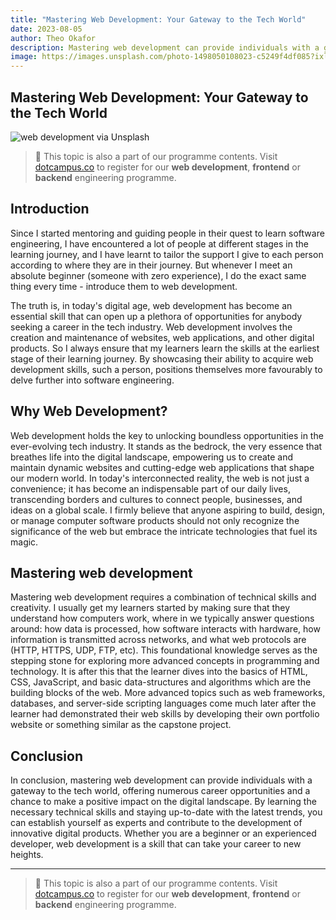 ```yaml
---
title: "Mastering Web Development: Your Gateway to the Tech World"
date: 2023-08-05
author: Theo Okafor
description: Mastering web development can provide individuals with a gateway to the tech world, offering numerous career opportunities and a chance to make a positive impact on the digital landscape.
image: https://images.unsplash.com/photo-1498050108023-c5249f4df085?ixlib=rb-4.0.3&q=85&fm=jpg&crop=entropy&cs=srgb&w=3600
---
```


## Mastering Web Development: Your Gateway to the Tech World

![web development via Unsplash](https://images.unsplash.com/photo-1498050108023-c5249f4df085?ixlib=rb-4.0.3&q=85&fm=jpg&crop=entropy&cs=srgb&w=3600)

> 📢 This topic is also a part of our programme contents. Visit [dotcampus.co](http://dotcampus.co) to register for our **web development**, **frontend** or **backend** engineering programme.

## Introduction

Since I started mentoring and guiding people in their quest to learn software engineering, I have encountered a lot of people at different stages in the learning journey, and I have learnt to tailor the support I give to each person according to where they are in their journey. But whenever I meet an absolute beginner (someone with zero experience), I do the exact same thing every time - introduce them to web development.

The truth is, in today's digital age, web development has become an essential skill that can open up a plethora of opportunities for anybody seeking a career in the tech industry. Web development involves the creation and maintenance of websites, web applications, and other digital products. So I always ensure that my learners learn the skills at the earliest stage of their learning journey. By showcasing their ability to acquire web development skills, such a person, positions themselves more favourably to delve further into software engineering.

## Why Web Development?

Web development holds the key to unlocking boundless opportunities in the ever-evolving tech industry. It stands as the bedrock, the very essence that breathes life into the digital landscape, empowering us to create and maintain dynamic websites and cutting-edge web applications that shape our modern world. In today's interconnected reality, the web is not just a convenience; it has become an indispensable part of our daily lives, transcending borders and cultures to connect people, businesses, and ideas on a global scale. I firmly believe that anyone aspiring to build, design, or manage computer software products should not only recognize the significance of the web but embrace the intricate technologies that fuel its magic.

## Mastering web development

Mastering web development requires a combination of technical skills and
creativity. I usually get my learners started by making sure that they understand how
computers work, where in we typically answer questions around: how data is
processed, how software interacts with hardware, how information is transmitted across networks, and what web protocols are (HTTP, HTTPS,
UDP, FTP, etc). This foundational knowledge serves as the stepping stone for
exploring more advanced concepts in programming and technology. It is after this that the learner dives into the basics of HTML, CSS, JavaScript, and basic data-structures and algorithms which are the building blocks of the web. More advanced topics such as web frameworks, databases, and server-side scripting languages come much later after the learner had demonstrated their web skills by developing their own portfolio website or something similar as the capstone project.

## Conclusion

In conclusion, mastering web development can provide individuals with a gateway to the tech world, offering numerous career opportunities and a chance to make a positive impact on the digital landscape. By learning the necessary technical skills and staying up-to-date with the latest trends, you can establish yourself as experts and contribute to the development of innovative digital products. Whether you are a beginner or an experienced developer, web development is a skill that can take your career to new heights.

---

> 📢 This topic is also a part of our programme contents. Visit [dotcampus.co](http://dotcampus.co) to register for our **web development**, **frontend** or **backend** engineering programme.

